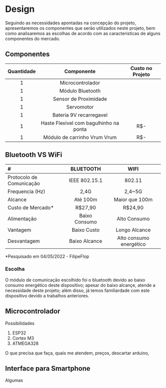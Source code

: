 # Design
Seguindo as necessidades apontadas na concepção do projeto, apresentaremos os componentes que serão utilizados neste projeto, bem como analisaremos as escolhas de acordo com as caracteristicas de alguns componentes do mercado.

## Componentes

|Quantidade|Componente|Custo no Projeto|
|:-:|:-:|:-:|
|1|Microcontrolador||
|1|Módulo Bluetooth||
|1|Sensor de Proximidade||
|1|Servomotor||
|1|Bateria 9V recarregavel||
|1|Haste Flexivel com bagulhinho na ponta|R$-|
|1|Módulo de carrinho Vrum Vrum|R$-|

## Bluetooth VS WiFi

|#|  **BLUETOOTH** | **WIFI** |
|:-|:-:|:-:|
|Protocolo de Comunicação|IEEE 802.15.1|802.11|
|Frequencia (Hz)|2,4G|2,4~5G|
|Alcance|Até 100m|Maior que 100m|
|Custo de Mercado*|R$27,90|R$24,90|
|Alimentação|Baixo Consumo|Alto Consumo|
|Vantagem|Baixo Custo|Longo Alcance|
|Desvantagem|Baixo Alcance|Alto consumo energético|

*Pesquisado em 04/05/2022 - FilipeFlop

### Escolha
O módulo de comunicação escolhido foi o bluetooth devido ao baixo consumo energético deste dispositivo; apesar do baixo alcançe, atende a necessidade deste projeto; além disso, já temos familiardade com este dispositivo devido a trabalhos anteriores.

## Microcontrolador

Possibilidades
 1. ESP32
 2. Cortex M3
 3. ATMEGA328



O que precisa que faça, quais me atendem, preços, descartar arduino,

## Interface para Smartphone

Algumas
